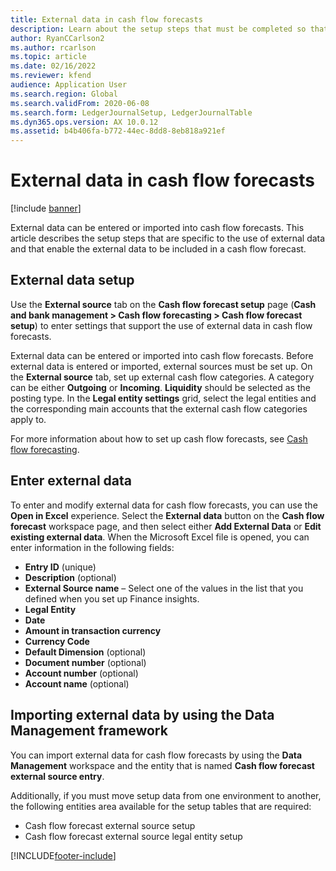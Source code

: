 ```yaml
---
title: External data in cash flow forecasts
description: Learn about the setup steps that must be completed so that external data can be entered or imported into cash flow forecasts.
author: RyanCCarlson2
ms.author: rcarlson
ms.topic: article
ms.date: 02/16/2022
ms.reviewer: kfend
audience: Application User
ms.search.region: Global
ms.search.validFrom: 2020-06-08
ms.search.form: LedgerJournalSetup, LedgerJournalTable
ms.dyn365.ops.version: AX 10.0.12
ms.assetid: b4b406fa-b772-44ec-8dd8-8eb818a921ef
---
```


# External data in cash flow forecasts

[!include [banner](../includes/banner.md)]

External data can be entered or imported into cash flow forecasts. This article describes the setup steps that are specific to the use of external data and that enable the external data to be included in a cash flow forecast.

## External data setup

Use the **External source** tab on the **Cash flow forecast setup** page (**Cash and bank management \> Cash flow forecasting \> Cash flow forecast setup**) to enter settings that support the use of external data in cash flow forecasts.

External data can be entered or imported into cash flow forecasts. Before external data is entered or imported, external sources must be set up. On the **External source** tab, set up external cash flow categories. A category can be either **Outgoing** or **Incoming**. **Liquidity** should be selected as the posting type. In the **Legal entity settings** grid, select the legal entities and the corresponding main accounts that the external cash flow categories apply to.

For more information about how to set up cash flow forecasts, see [Cash flow forecasting](../cash-bank-management/cash-flow-forecasting.md).

## Enter external data

To enter and modify external data for cash flow forecasts, you can use the **Open in Excel** experience. Select the **External data** button on the **Cash flow forecast** workspace page, and then select either **Add External Data** or **Edit existing external data**. When the Microsoft Excel file is opened, you can enter information in the following fields:

- **Entry ID** (unique)
- **Description** (optional)
- **External Source name** – Select one of the values in the list that you defined when you set up Finance insights.
- **Legal Entity**
- **Date**
- **Amount in transaction currency**
- **Currency Code**
- **Default Dimension** (optional)
- **Document number** (optional)
- **Account number** (optional)
- **Account name** (optional)

## Importing external data by using the Data Management framework

You can import external data for cash flow forecasts by using the **Data Management** workspace and the entity that is named **Cash flow forecast external source entry**.

Additionally, if you must move setup data from one environment to another, the following entities area available for the setup tables that are required:

- Cash flow forecast external source setup
- Cash flow forecast external source legal entity setup

[!INCLUDE[footer-include](../../includes/footer-banner.md)]
